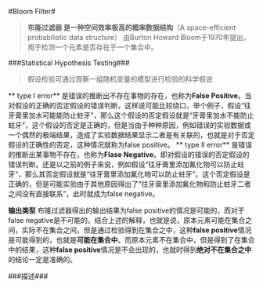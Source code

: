 #Bloom Filter#
>**布隆过滤器 是一种空间效率极高的概率数据结构**（A space-efficient probabilistic data structure）
>由Burton Howard Bloom于1970年提出，用于检测一个元素是否存在于一个集合中。

###Statistical Hypothesis Testing###
>假设检验可通过观察一组随机变量的模型进行检验的科学假说



** type I error**
是错误的推断出不存在事物的存在，也称为**False Positive**。当对假设的正确的否定假设的错误判断，这样说可能比较绕口，举个例子，假设“往牙膏里加水可能能防止蛀牙”，那么这个假设的否定假设就是“牙膏里加水不能防止蛀牙”，这个假设的否定是正确的，但是当由于种种原因，例如错误的实验数据或一个偶然的极端结果，造成了实验数据结果显示二者是有关联的，也就是对于否定假设的正确性的否定，这种情况就称为false positive。
** type II error**
是错误的推断出某事物不存在，也称为**Flase Negative**。即对假设的错误的否定假设的错误判断。还是以之前的例子来说，例如假设“往牙膏里添加氟化物可以防止蛀牙“，那么其否定假设就是“往牙膏里添加氟化物可以防止蛀牙”。这个否定假设是正确的，但是可能实验由于其他原因得出了“往牙膏里添加氟化物和防止蛀牙二者之间没有直接联系”，此时就成为false negative。

**输出类型**
布隆过滤器得出的输出结果为false positive的情况是可能的，而对于false negative是不可能的。结合上述的解释，也就是说，原本元素可能在集合之间，实际不在集合之间，但是通过检验得到在集合之中，这种**false positive**情况是可能得到的，也就是**可能在集合中**。而原本元素不在集合中，但是得到了在集合中的结果，这种**false positive**情况是不会出现的，也就时得到**绝对不在集合之中**的结论一定是准确的。


###描述###









